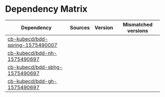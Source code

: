 # Dependency Matrix

Dependency | Sources | Version | Mismatched versions
---------- | ------- | ------- | -------------------
[cb-kubecd/bdd-spring-1575490007](https://github.com/cb-kubecd/bdd-spring-1575490007.git) |  | []() | 
[cb-kubecd/bdd-nh-1575490697](https://github.com/cb-kubecd/bdd-nh-1575490697.git) |  | []() | 
[cb-kubecd/bdd-sbhg-1575490697](https://github.com/cb-kubecd/bdd-sbhg-1575490697.git) |  | []() | 
[cb-kubecd/bdd-gh-1575490697](https://github.com/cb-kubecd/bdd-gh-1575490697.git) |  | []() | 
